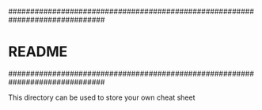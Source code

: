 ##############################################################################
# README
##############################################################################

This directory can be used to store your own cheat sheet
